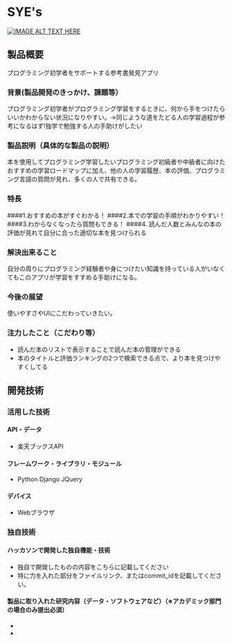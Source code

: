# SYE's

[![IMAGE ALT TEXT HERE](https://jphacks.com/wp-content/uploads/2021/07/JPHACKS2021_ogp.jpg)](https://www.youtube.com/watch?v=LUPQFB4QyVo)

## 製品概要
プログラミング初学者をサポートする参考書発見アプリ
### 背景(製品開発のきっかけ、課題等）
プログラミング初学者がプログラミング学習をするときに、何から手をつけたらいいかわからない状況になりやすい。→同じような道をたどる人の学習過程が参考になるはず!独学で勉強する人の手助けがしたい
### 製品説明（具体的な製品の説明）
本を使用してプログラミング学習したいプログラミング初級者や中級者に向けたおすすめの学習ロードマップに加え、他の人の学習履歴、本の評価、プログラミング言語の質問が見れ、多くの人で共有できる。
### 特長
####1.おすすめの本がすぐわかる！
####2.本での学習の手順がわかりやすい！
####3.わからなくなったら質問もできる！
####4. 読んだ人数とみんなの本の評価が見れて自分に合った適切な本を見つけられる

### 解決出来ること
自分の周りにプログラミング経験者や身につけたい知識を持っている人がいなくてもこのアプリが学習をすすめる手助けになる。

### 今後の展望
使いやすさやUIにこだわっていきたい。

### 注力したこと（こだわり等）
* 読んだ本のリストで表示することで読んだ本の管理ができる
* 本のタイトルと評価ランキングの2つで検索できる点で、より本を見つけやすくしてる

## 開発技術
### 活用した技術
#### API・データ
* 楽天ブックスAPI

#### フレームワーク・ライブラリ・モジュール
* Python Django JQuery

#### デバイス
* Webブラウザ

### 独自技術
#### ハッカソンで開発した独自機能・技術
* 独自で開発したものの内容をこちらに記載してください
* 特に力を入れた部分をファイルリンク、またはcommit_idを記載してください。

#### 製品に取り入れた研究内容（データ・ソフトウェアなど）（※アカデミック部門の場合のみ提出必須）
* 
* 
